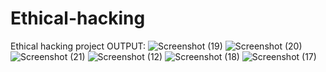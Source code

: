 # Ethical-hacking
Ethical hacking project 
OUTPUT:
![Screenshot (19)](https://github.com/user-attachments/assets/5b2b988a-272f-4b8c-b71a-259e0f08ef25)
![Screenshot (20)](https://github.com/user-attachments/assets/9e095a95-baba-44a1-b4da-4ef538ebe89e)
![Screenshot (21)](https://github.com/user-attachments/assets/4f211ca8-d922-4135-b7ba-6dd760509b2c)
![Screenshot (12)](https://github.com/user-attachments/assets/5e11e162-5514-43d9-a4eb-4b3e6b872002)
![Screenshot (18)](https://github.com/user-attachments/assets/30e1d9a8-ad6b-4d9b-b1d6-c26f891e1a7d)
![Screenshot (17)](https://github.com/user-attachments/assets/3ce5aed9-c4c8-4906-aa57-2ddf978ffc09)
